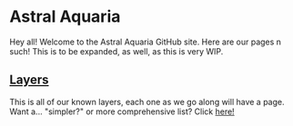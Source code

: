 # Astral Aquaria
Hey all! Welcome to the Astral Aquaria GitHub site. Here are our pages n such! This is to be expanded, as well, as this is very WIP.

## [Layers](./layers)
This is all of our known layers, each one as we go along will have a page. Want a... "simpler?" or more comprehensive list? Click [here!](https://docs.google.com/spreadsheets/d/1WfcJNC8Rr0W2PLdu4N2lIR3tvqMw_w1-PxURvyb35iM/edit#gid=1431657295)